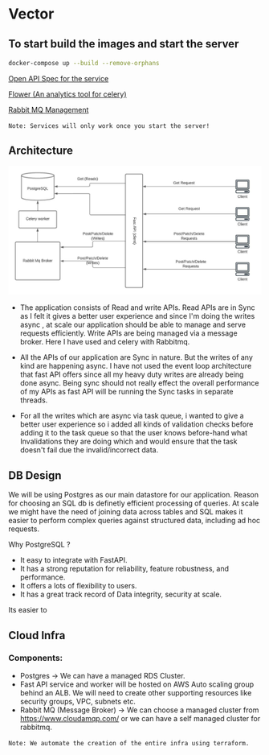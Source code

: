 # Vector 

## To start build the images and start the server 

``` bash
docker-compose up --build --remove-orphans
```

[Open API Spec for the service](http://localhost:8080/docs)

[Flower (An analytics tool for celery)](http://localhost:5555/dashboard)

[Rabbit MQ Management](http://localhost:15672/#/)

`Note: Services will only work once you start the server!`

## Architecture

![alt text](/img//architecture.jpeg "arch")

- The application consists of Read and write APIs. Read APIs are in Sync as I felt it gives a better user experience and since I'm doing the writes async , at scale our application should be able to manage and serve requests efficiently. Write APIs are being managed via a message broker. Here I have used and celery with Rabbitmq.

- All the APIs of our application are Sync in nature. But the writes of any kind are happening async. I have not used the event loop architecture that fast API offers since all my heavy duty writes are already being done async. Being sync should not really effect the overall performance of my APIs as fast API will be running the Sync tasks in separate threads.

- For all the writes which are async via task queue, i wanted to give a better user experience so i added all kinds of validation checks before adding it to the task queue so that the user knows before-hand what Invalidations they are doing which and would ensure that the task doesn't fail due the invalid/incorrect data.


## DB Design

We will be using Postgres as our main datastore for our application. Reason for choosing an SQL db is definetly efficient processing of queries. At scale we might have the need of joining data across tables and SQL makes it easier to perform complex queries against structured data, including ad hoc requests.

Why PostgreSQL ?
- It easy to integrate with FastAPI.
- It has a strong reputation for reliability, feature robustness, and performance.
- It offers a lots of flexibility to users.
- It has a great track record of Data integrity, security at scale.

Its easier to 
## Cloud Infra

### Components:

 - Postgres -> We can have a managed RDS Cluster.
 - Fast API service and worker will be hosted on AWS Auto scaling group behind an ALB. We will need to create other supporting resources like security groups, VPC, subnets etc. 
 - Rabbit MQ (Message Broker) -> We can choose a managed cluster from https://www.cloudamqp.com/ or we can have a self managed cluster for rabbitmq.

`Note: We automate the creation of the entire infra using terraform.`